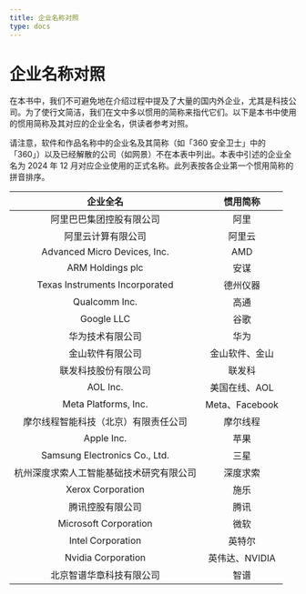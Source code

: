 ```yaml
---
title: 企业名称对照
type: docs
---
```


# 企业名称对照

在本书中，我们不可避免地在介绍过程中提及了大量的国内外企业，尤其是科技公司。为了使行文简洁，我们在文中多以惯用的简称来指代它们。以下是本书中使用的惯用简称及其对应的企业全名，供读者参考对照。

请注意，软件和作品名称中的企业名及其简称（如「360 安全卫士」中的「360」）以及已经解散的公司（如网景）不在本表中列出。本表中引述的企业全名为 2024 年 12 月对应企业使用的正式名称。此列表按各企业第一个惯用简称的拼音排序。

|                 企业全名                 |    惯用简称    |
| :--------------------------------------: | :------------: |
|         阿里巴巴集团控股有限公司         |      阿里      |
|            阿里云计算有限公司            |     阿里云     |
|       Advanced Micro Devices, Inc.       |      AMD       |
|             ARM Holdings plc             |      安谋      |
|      Texas Instruments Incorporated      |    德州仪器    |
|              Qualcomm Inc.               |      高通      |
|                Google LLC                |      谷歌      |
|             华为技术有限公司             |      华为      |
|             金山软件有限公司             | 金山软件、金山 |
|           联发科技股份有限公司           |     联发科     |
|                 AOL Inc.                 | 美国在线、AOL  |
|           Meta Platforms, Inc.           | Meta、Facebook |
|   摩尔线程智能科技（北京）有限责任公司   |    摩尔线程    |
|                Apple Inc.                |      苹果      |
|      Samsung Electronics Co., Ltd.       |      三星      |
| 杭州深度求索人工智能基础技术研究有限公司 |    深度求索    |
| Xerox Corporation | 施乐 |
|             腾讯控股有限公司             |      腾讯      |
|          Microsoft Corporation           |      微软      |
|            Intel Corporation             |     英特尔     |
|            Nvidia Corporation            | 英伟达、NVIDIA |
|         北京智谱华章科技有限公司         |      智谱      |